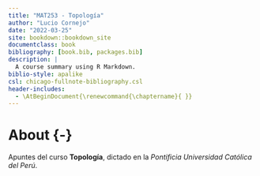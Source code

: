 ```yaml
--- 
title: "MAT253 - Topología"
author: "Lucio Cornejo"
date: "2022-03-25"
site: bookdown::bookdown_site
documentclass: book
bibliography: [book.bib, packages.bib]
description: |
  A course summary using R Markdown.
biblio-style: apalike
csl: chicago-fullnote-bibliography.csl
header-includes:
  - \AtBeginDocument{\renewcommand{\chaptername}{ }}
---
```


# About {-}



Apuntes del curso **Topología**,
dictado en la _Pontificia Universidad Católica del Perú_.
